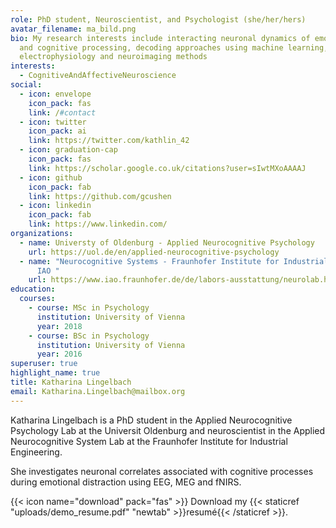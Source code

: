 ```yaml
---
role: PhD student, Neuroscientist, and Psychologist (she/her/hers)
avatar_filename: ma_bild.png
bio: My research interests include interacting neuronal dynamics of emotional
  and cognitive processing, decoding approaches using machine learning,
  electrophysiology and neuroimaging methods
interests:
  - CognitiveAndAffectiveNeuroscience
social:
  - icon: envelope
    icon_pack: fas
    link: /#contact
  - icon: twitter
    icon_pack: ai
    link: https://twitter.com/kathlin_42
  - icon: graduation-cap
    icon_pack: fas
    link: https://scholar.google.co.uk/citations?user=sIwtMXoAAAAJ
  - icon: github
    icon_pack: fab
    link: https://github.com/gcushen
  - icon: linkedin
    icon_pack: fab
    link: https://www.linkedin.com/
organizations:
  - name: Universty of Oldenburg - Applied Neurocognitive Psychology
    url: https://uol.de/en/applied-neurocognitive-psychology
  - name: "Neurocognitive Systems - Fraunhofer Institute for Industrial Engeniering
      IAO "
    url: https://www.iao.fraunhofer.de/de/labors-ausstattung/neurolab.html
education:
  courses:
    - course: MSc in Psychology
      institution: University of Vienna
      year: 2018
    - course: BSc in Psychology
      institution: University of Vienna
      year: 2016
superuser: true
highlight_name: true
title: Katharina Lingelbach
email: Katharina.Lingelbach@mailbox.org
---
```

Katharina Lingelbach is a PhD student in the Applied Neurocognitive Psychology Lab at the Universit Oldenburg and neuroscientist in the Applied Neurocognitive System Lab at the Fraunhofer Institute for Industrial Engineering. 

She investigates neuronal correlates associated with cognitive processes during emotional distraction using EEG, MEG and fNIRS. 

{{< icon name="download" pack="fas" >}} Download my {{< staticref "uploads/demo_resume.pdf" "newtab" >}}resumé{{< /staticref >}}.